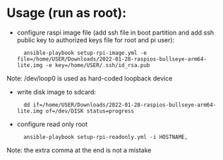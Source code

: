 # Usage (run as root):
* configure raspi image file (add ssh file in boot partition and add ssh public key to authorized keys file for root and pi user):

		ansible-playbook setup-rpi-image.yml -e file=/home/USER/Downloads/2022-01-28-raspios-bullseye-arm64-lite.img -e key=/home/USER/.ssh/id_rsa.pub
Note: /dev/loop0 is used as hard-coded loopback device

* write disk image to sdcard:

		dd if=/home/USER/Downloads/2022-01-28-raspios-bullseye-arm64-lite.img of=/dev/DISK status=progress

* configure read only root

		ansible-playbook setup-rpi-readonly.yml -i HOSTNAME,
Note: the extra comma at the end is not a mistake


